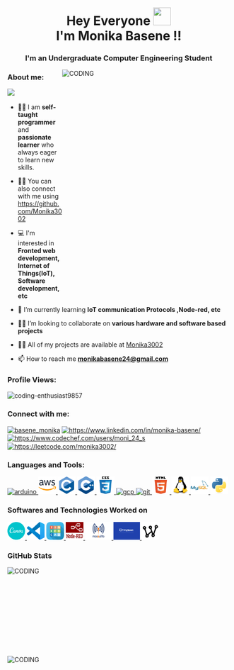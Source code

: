 <!--👋-->
<h1 align="center">Hey Everyone <img src="https://github.com/TheDudeThatCode/TheDudeThatCode/blob/master/Assets/Hi.gif" height=40 width=40> 
  <br> I'm Monika Basene !!</h1>
<h3 align="center">I'm an Undergraduate Computer Engineering Student</h3>
<img align="right" alt="CODING" width="380" height="500"
src="https://purpletutor.com/wp-content/uploads/2020/12/purple-tutor11.svg">

<h3 align="left">About me:</h3>
<img src="https://cdn.rawgit.com/sindresorhus/awesome/d7305f38d29fed78fa85652e3a63e154dd8e8829/media/badge.svg">

- 👩🏻 I am **self-taught programmer** and **passionate learner** who always eager to learn new skills.

- 👨‍💻 You can also connect with me using https://github.com/Monika3002

- 💻 I'm interested in **Fronted web development, Internet of Things(IoT), Software development, etc**

- 🌱 I’m currently learning **IoT communication Protocols ,Node-red, etc**

- 🕵️‍♀️ I’m looking to collaborate on **various hardware and software based projects**

- 👨‍💻 All of my projects are available at [Monika3002]((https://github.com/Monika3002))

- 📫 How to reach me **monikabasene24@gmail.com**

<h3 align="left">Profile Views:</h3>
<p align="left"> <img src="https://komarev.com/ghpvc/?username=coding-enthusiast9857&label=Profile%20views&color=0e75b6&style=flat" alt="coding-enthusiast9857" /> </p>

<h3 align="left">Connect with me:</h3>
<p align="left">
<a href="https://twitter.com/basene_monika" target="blank"><img align="center" src="https://raw.githubusercontent.com/rahuldkjain/github-profile-readme-generator/master/src/images/icons/Social/twitter.svg" alt="basene_monika" height="30" width="40" /></a>
<a href="https://linkedin.com/in/https://www.linkedin.com/in/monika-basene/" target="blank"><img align="center" src="https://raw.githubusercontent.com/rahuldkjain/github-profile-readme-generator/master/src/images/icons/Social/linked-in-alt.svg" alt="https://www.linkedin.com/in/monika-basene/" height="30" width="40" /></a>
<a href="https://www.codechef.com/users/https://www.codechef.com/users/moni_24_s" target="blank"><img align="center" src="https://cdn.jsdelivr.net/npm/simple-icons@3.1.0/icons/codechef.svg" alt="https://www.codechef.com/users/moni_24_s" height="30" width="40" /></a>
<a href="https://www.leetcode.com/https://leetcode.com/monika3002/" target="blank"><img align="center" src="https://raw.githubusercontent.com/rahuldkjain/github-profile-readme-generator/master/src/images/icons/Social/leet-code.svg" alt="https://leetcode.com/monika3002/" height="30" width="40" /></a>
</p>

<h3 align="left">Languages and Tools:</h3>
<p align="left"> <a href="https://www.arduino.cc/" target="_blank" rel="noreferrer"> <img src="https://cdn.worldvectorlogo.com/logos/arduino-1.svg" alt="arduino" width="40" height="40"/> </a> <a href="https://aws.amazon.com" target="_blank" rel="noreferrer"> <img src="https://raw.githubusercontent.com/devicons/devicon/master/icons/amazonwebservices/amazonwebservices-original-wordmark.svg" alt="aws" width="40" height="40"/> </a> <a href="https://www.cprogramming.com/" target="_blank" rel="noreferrer"> <img src="https://raw.githubusercontent.com/devicons/devicon/master/icons/c/c-original.svg" alt="c" width="40" height="40"/> </a> <a href="https://www.w3schools.com/cpp/" target="_blank" rel="noreferrer"> <img src="https://raw.githubusercontent.com/devicons/devicon/master/icons/cplusplus/cplusplus-original.svg" alt="cplusplus" width="40" height="40"/> </a> <a href="https://www.w3schools.com/css/" target="_blank" rel="noreferrer"> <img src="https://raw.githubusercontent.com/devicons/devicon/master/icons/css3/css3-original-wordmark.svg" alt="css3" width="40" height="40"/> </a> <a href="https://cloud.google.com" target="_blank" rel="noreferrer"> <img src="https://www.vectorlogo.zone/logos/google_cloud/google_cloud-icon.svg" alt="gcp" width="40" height="40"/> </a> <a href="https://git-scm.com/" target="_blank" rel="noreferrer"> <img src="https://www.vectorlogo.zone/logos/git-scm/git-scm-icon.svg" alt="git" width="40" height="40"/> </a> <a href="https://www.w3.org/html/" target="_blank" rel="noreferrer"> <img src="https://raw.githubusercontent.com/devicons/devicon/master/icons/html5/html5-original-wordmark.svg" alt="html5" width="40" height="40"/> </a> <a href="https://www.linux.org/" target="_blank" rel="noreferrer"> <img src="https://raw.githubusercontent.com/devicons/devicon/master/icons/linux/linux-original.svg" alt="linux" width="40" height="40"/> </a> <a href="https://www.mysql.com/" target="_blank" rel="noreferrer"> <img src="https://raw.githubusercontent.com/devicons/devicon/master/icons/mysql/mysql-original-wordmark.svg" alt="mysql" width="40" height="40"/> </a> <a href="https://www.python.org" target="_blank" rel="noreferrer"> <img src="https://raw.githubusercontent.com/devicons/devicon/master/icons/python/python-original.svg" alt="python" width="40" height="40"/> </a> </p>
<h3>Softwares and Technologies Worked on</h3>
<p align="left">
   <a href="https://www.canva.com" target="_blank" rel="noreferrer"> <img src="https://raw.githubusercontent.com/devicons/devicon/master/icons/canva/canva-original.svg" alt="canva" width="40" height="40"/> </a>
  <a href="" target="_blank" rel="noreferrer"> <img src="https://github.com/devicons/devicon/blob/master/icons/vscode/vscode-original.svg" alt="VScode" width="40" height="40"/> </a>
  
  <a href="https://www.tinkercad.com" target="_blank" rel="noreferrer">
    <img src="https://github.com/Monika3002/Monika3002/blob/main/icon/tinker%20cad.jpg" alt="tinkercad" width="40" height="40"/>
  </a>
  <a href="https://nodered.org" target="_blank" rel="noreferrer">
    <img src="https://github.com/Monika3002/Monika3002/blob/main/icon/nodered.png" alt="node-red" width="40" height="40"/>
  </a>
  <a href="https://mosquitto.org" target="_blank" rel="noreferrer">
    <img src="https://github.com/Monika3002/Monika3002/blob/main/icon/mosquitto.png" alt="mosquitto" width="60" height="40"/>
  </a>
  <a href="https://www.thingspeak.com" target="_blank" rel="noreferrer">
    <img src="https://github.com/Monika3002/Monika3002/blob/main/icon/thingspeaks.png" alt="thingspeak" width="60" height="40"/>
  </a>
  <a href="https://www.wowki.com" target="_blank" rel="noreferrer">
    <img src="https://github.com/Monika3002/Monika3002/blob/main/icon/wokwi.png" alt="wowki" width="40" height="40"/>
  </a>
 </p>
 
### GitHub Stats
<img align="left" alt="CODING" width="500" height="200"
src="https://streak-stats.demolab.com/?user=Monika3002">
<img align="left" alt="CODING" width="500" height="250"
src="https://github-readme-stats.vercel.app/api?username=Monika3002&show_icons=true">




